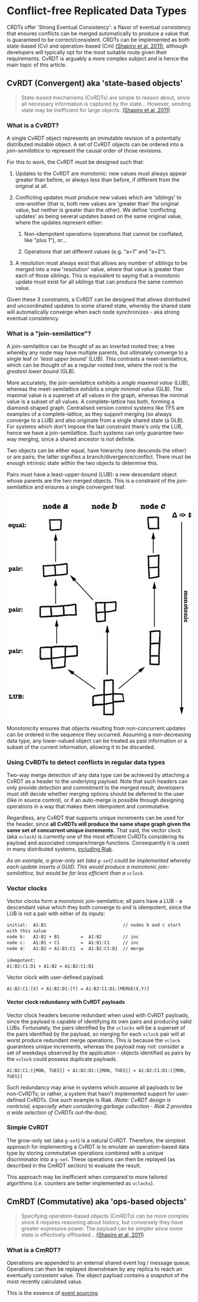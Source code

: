 # Conflict-free Replicated Data Types

CRDTs offer 'Strong Eventual Consistency': a flavor of eventual consistency that ensures conflicts can be merged automatically to produce a value that is guaranteed to be correct/consistent. CRDTs can be implemented as both state-based (Cv) and operation-based (Cm) [(Shapiro et al, 2011)][shapiro], although developers will typically opt for the most suitable route given their requirements. CvRDT is arguably a more complex subject and is hence the main topic of this article.

## CvRDT (Convergent) aka 'state-based objects'

> State-based mechanisms (CvRDTs) are simple to reason about, since all necessary information is captured by the state... However, sending state may be inefficient for large objects. [(Shapiro et al, 2011)][shapiro]

### What is a CvRDT?

A single CvRDT object represents an immutable revision of a potentially distributed mutable object. A set of CvRDT objects can be ordered into a *join-semilattice* to represent the causal order of those revisions. 

For this to work, the CvRDT must be designed such that:

1.  Updates to the CvRDT are monotonic: new values must always appear greater than before, or always less than before, if different from the original at all.

2.  Conflicting updates must produce new values which are 'siblings' to one-another (that is, both new values are 'greater than' the original value, but neither is greater than the other). We define 'conflicting updates' as being several updates based on the same original value, where the updates represent either:

    1.  Non-idempotent operations (operations that cannot be conflated, like "plus 1"), or...

    2.  Operations that set different values (e.g. "a=1" and "a=2").

3.  A resolution must always exist that allows any number of siblings to be merged into a new 'resolution' value, where that value is greater than each of those siblings. This is equivalent to saying that a monotonic update must exist for all siblings that can produce the same common value.

Given these 3 constraints, a CvRDT can be designed that allows distributed and uncoordinated updates to some shared state, whereby the shared state will automatically converge when each node synchronizes - aka strong eventual consistency.

### What is a "join-semilattice"?

A join-semilattice can be thought of as an inverted rooted tree; a tree whereby any node may have multiple parents, but ultimately converge to a single leaf or *'least upper bound'* (LUB). This contrasts a meet-semilattice, which can be thought of as a regular rooted tree, where the root is the *greatest lower bound* (GLB).

More accurately, the join-semilattice exhibits a *single maximal value* (LUB), whereas the meet-semilattice exhibits a *single minimal value* (GLB). The maximal value is a superset of all values in the graph, whereas the minimal value is a subset of all values. A complete-lattice has both, forming a diamond-shaped graph. Centralised version control systems like TFS are examples of a complete-lattice, as they support merging (so always converge to a LUB) and also originate from a single shared state (a GLB). For systems which don't impose the last constraint there's only the LUB, hence we have a join-semilattice. Such systems can only guarantee two-way merging, since a shared ancestor is not definite.

Two objects can be either equal, have hierarchy (one descends the other) or are pairs; the latter signifies a branch/divergence/conflict. There must be enough intrinsic state within the two objects to determine this.

Pairs must have a least-upper-bound (LUB): a new descendant object whose parents are the two merged objects. This is a constraint of the join-semilattice and ensures a single convergent leaf.

![CvRDTs produce a monotonic join-semilattice][semilattice]

Monotonicity ensures that objects resulting from non-concurrent updates can be ordered in the sequence they occurred. Assuming a non-decreasing data type, any lower-valued object can be treated as past information or a subset of the current information, allowing it to be discarded.

### Using CvRDTs to detect conflicts in regular data types

Two-way merge detection of any data type can be achieved by attaching a CvRDT as a header to the underlying payload. Note that such headers can only provide *detection* and *commitment* to the merged result; developers must still decide whether merging options should be deferred to the user (like in source control), or if an auto-merge is possible through designing operations in a way that makes them idempotent and commutative.

Regardless, any CvRDT that supports unique increments can be used for the header, since **all CvRDTs will produce the same shape graph given the same set of concurrent unique increments.** That said, the vector clock (aka `vclock`) is currently one of the most efficient CvRDTs considering its payload and associated compare/merge functions. Consequently it is used in many distributed systems, [including Riak][riak].

*As an example, a grow-only set (aka `g-set`) could be implemented whereby each update inserts a GUID. This would produce a monotonic join-semilattice, but would be far less efficient than a `vclock`.*

### Vector clocks

Vector clocks form a monotonic join-semilattice; all pairs have a LUB - a descendant value which they both converge to and is idempotent, since the LUB is not a pair with either of its inputs:

    initial:  A1:B1                             // nodes b and c start with this value
    node b:   A1:B1 + B1        =  A1:B2        // inc
    node c:   A1:B1 + C1        =  A1:B1:C1     // inc
    node d:   A1:B2 + A1:B1:C1  =  A1:B2:C1:D1  // merge
    
    idempotent:
    A1:B2:C1:D1 + A1:B2 = A1:B2:C1:D1

Vector clock with user-defined payload:

    A1:B2:C1:[X] + A1:B2:D1:[Y] = A1:B2:C1:D1:[MERGE(X,Y)]
    
#### Vector clock redundancy with CvRDT payloads

Vector clock headers become redundant when used with CvRDT payloads, since the payload is capable of identifying its own pairs and producing valid LUBs. Fortunately, the pairs identified by the `vclocks` will be a superset of the pairs identified by the payload, so merging for each `vclock` pair will at worst produce redundant merge operations. This is because the `vclock` guarantees unique increments, whereas the payload may not: consider a set of weekdays observed by the application - objects identified as pairs by the `vclock` could possess duplicate payloads.

    A1:B2:C1:[{MON, TUES}] + A1:B2:D1:[{MON, TUES}] = A1:B2:C1:D1:[{MON, TUES}]

Such redundancy may arise in systems which assume all payloads to be non-CvRDTs; or rather, a system that hasn't implemented support for user-defined CvRDTs. One such example is Riak. *(Note: CvRDT design is nontrivial, especially when considering garbage collection - Riak 2 provides a wide selection of CvRDTs out-the-box).*

### Simple CvRDT

The grow-only set (aka `g-set`) is a natural CvRDT. Therefore, the simplest approach for implementing a CvRDT is to emulate an operation-based data type by storing commutative operations combined with a unique discriminator into a `g-set`. These operations can then be replayed (as described in the CmRDT section) to evaluate the result.

This approach may be inefficient when compared to more tailored algorithms (i.e. counters are better implemented as `vclocks`).

## CmRDT (Commutative) aka 'ops-based objects'

> Specifying operation-based objects (CmRDTs) can be more complex since it requires reasoning about history, but conversely they have greater expressive power. The payload can be simpler since some state is effectively offloaded...  [(Shapiro et al, 2011)][shapiro]

### What is a CmRDT?

Operations are appended to an external shared event log / message queue. Operations can then be replayed downstream by any replica to reach an eventually consistent value. The object payload contains a snapshot of the most recently calculated value.

This is the essence of [event sourcing][eventsourcing].

[shapiro]: http://hal.upmc.fr/docs/00/55/55/88/PDF/techreport.pdf  "A comprehensive study of Convergent and Commutative Replicated Data Types, Shapiro et al (2011)"
[riak]: http://docs.basho.com/riak/latest/theory/concepts/Vector-Clocks/  "Vector Clocks in Riak"
[eventsourcing]: http://martinfowler.com/eaaDev/EventSourcing.html  "Event Sourcing by Martin Fowler"
[semilattice]: images/monotonic-join-semilattice.gif  "CvRDTs produce a monotonic join-semilattice"
